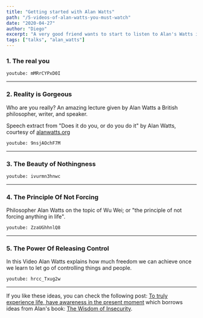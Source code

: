 ```yaml
---
title: "Getting started with Alan Watts"
path: "/5-videos-of-alan-watts-you-must-watch"
date: "2020-04-27"
author: "Diego"
excerpt: "A very good friend wants to start to listen to Alan's Watts ideas but usually their full speachs are long and difficult to proccess at once. So I made a list of 5 talks that express some interesting concepts worth to spend time thinking about them."
tags: ["talks", "alan_watts"]
---
```


### 1. The real you

`youtube: mMRrCYPxD0I`

---

### 2. Reality is Gorgeous

Who are you really? An amazing lecture given by Alan Watts a British philosopher, writer, and speaker. 

Speech extract from "Does it do you, or do you do it" by Alan Watts, courtesy of [alanwatts.org](//alanwatts.org)

`youtube: 9nsjAOchF7M`

---

### 3. The Beauty of Nothingness

`youtube: ivurmn3hnwc`

---

### 4. The Principle Of Not Forcing

Philosopher Alan Watts on the topic of Wu Wei; or "the principle of not forcing anything in life".

`youtube: ZzaUGhhnlQ8`

---

### 5. The Power Of Releasing Control

In this Video Alan Watts explains how much freedom we can achieve once we learn to let go of controlling things and people.

`youtube: hrcc_Txug2w`

---

If you like these ideas, you can check the following post: [To truly experience life, have awareness in the present moment](https://blog.diego.earth/the-power-of-the-present-moment) which borrows ideas from Alan's book: [The Wisdom of Insecurity](https://www.goodreads.com/book/show/551520.The_Wisdom_of_Insecurity).